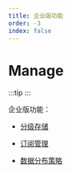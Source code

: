 ```yaml
---
title: 企业版功能
order: -3
index: false
---
```


# Manage

:::tip
<contact-us />
:::

企业版功能：

- [分级存储](../manage/tiered_storage.md)

- [订阅管理](../manage/subscriptions.md)

- [数据分布策略](../manage/placement_policy.md)
